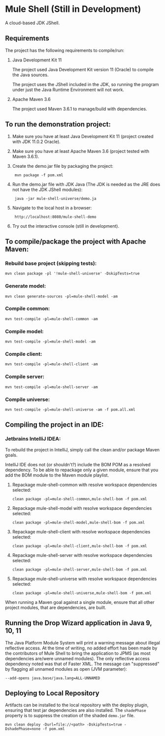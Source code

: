# Mule Shell (Still in Development)
A cloud-based JDK JShell.

## Requirements

The project has the following requirements to compile/run:

1. Java Development Kit 11 

    The project used Java Development Kit version 11 (Oracle) to compile the Java sources.
    
    The project uses the JShell included in the JDK, so running the program under just the Java Runtime Environment will not work.

2. Apache Maven 3.6

    The project used Maven 3.6.1 to manage/build with dependencies. 

## To run the demonstration project:

1. Make sure you have at least Java Development Kit 11 (project created with JDK 11.0.2 Oracle).

2. Make sure you have at least Apache Maven 3.6 (project tested with Maven 3.6.1).

3. Create the demo.jar file by packaging the project:

        mvn package -f pom.xml

4. Run the demo.jar file with JDK Java (The JDK is needed as the JRE does not have the JDK JShell modules):

        java -jar mule-shell-universe/demo.ja
        
5. Navigate to the local host in a browser:

        http://localhost:8080/mule-shell-demo

6. Try out the interactive console (still in development).

## To compile/package the project with Apache Maven:

### Rebuild base project (skipping tests):

    mvn clean package -pl '!mule-shell-universe' -DskipTests=true

### Generate model:

    mvn clean generate-sources -pl=mule-shell-model -am

### Compile common:

    mvn test-compile -pl=mule-shell-common -am

### Compile model:

    mvn test-compile -pl=mule-shell-model -am

### Compile client:

    mvn test-compile -pl=mule-shell-client -am

### Compile server:

    mvn test-compile -pl=mule-shell-server -am

### Compile universe:

    mvn test-compile -pl=mule-shell-universe -am -f pom.all.xml

## Compiling the project in an IDE:

### Jetbrains IntelliJ IDEA:

To rebuild the project in IntelliJ, simply call the clean and/or package Maven goals.

IntelliJ IDE does not (or shouldn't?) include the BOM POM as a resolved dependency.  To be able to repackage only a given module, ensure that you add the BOM module to the Maven module playlist.

1. Repackage mule-shell-common with resolve workspace dependencies selected:

       clean package -pl=mule-shell-common,mule-shell-bom -f pom.xml

2. Repackage mule-shell-model with resolve workspace dependencies selected:
   
       clean package -pl=mule-shell-model,mule-shell-bom -f pom.xml

3. Repackage mule-shell-client with resolve workspace dependencies selected:

       clean package -pl=mule-shell-client,mule-shell-bom -f pom.xml

4. Repackage mule-shell-server with resolve workspace dependencies selected:

       clean package -pl=mule-shell-server,mule-shell-bom -f pom.xml

5. Repackage mule-shell-universe with resolve workspace dependencies selected:

       clean package -pl=mule-shell-universe,mule-shell-bom -f pom.xml

When running a Maven goal against a single module, ensure that all other project modules, that are dependencies, are built.

## Running the Drop Wizard application in Java 9, 10, 11

The Java Platform Module System will print a warning message about illegal reflective access. At the time of writing, no added effort has been made by the contributors of Mule Shell to bring the application to JPMS (as most dependencies are/were unnamed modules).  The only reflective access dependency noted was that of Faster XML.  The message can "suppressed" by flagging all unnamed modules as open (JVM parameter):

```--add-opens java.base/java.lang=ALL-UNNAMED```

## Deploying to Local Repository

Artifacts can be installed to the local repository with the deploy plugin, ensuring that test jar dependencies are also installed.  The ```shadePhase``` property is to suppress the creation of the shaded ```demo.jar``` file.

```mvn clean deploy -Durl=file://<path> -DskipTests=true -DshadePhase=none -f pom.xml```
